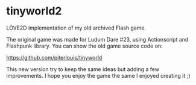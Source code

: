 # tinyworld2

LÖVE2D implementation of my old archived Flash game.

The original game was made for Ludum Dare #23, using Actionscript and Flashpunk library. You can show the old game source code on:

https://github.com/piterlouis/tinyworld

This new version try to keep the same ideas but adding a few improvements. I hope you enjoy the game the same I enjoyed creating it ;)
